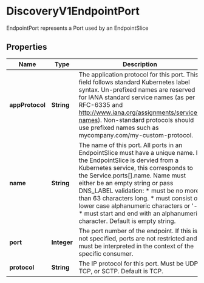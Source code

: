 

# DiscoveryV1EndpointPort

EndpointPort represents a Port used by an EndpointSlice

## Properties

| Name | Type | Description | Notes |
|------------ | ------------- | ------------- | -------------|
|**appProtocol** | **String** | The application protocol for this port. This field follows standard Kubernetes label syntax. Un-prefixed names are reserved for IANA standard service names (as per RFC-6335 and http://www.iana.org/assignments/service-names). Non-standard protocols should use prefixed names such as mycompany.com/my-custom-protocol. |  [optional] |
|**name** | **String** | The name of this port. All ports in an EndpointSlice must have a unique name. If the EndpointSlice is dervied from a Kubernetes service, this corresponds to the Service.ports[].name. Name must either be an empty string or pass DNS_LABEL validation: * must be no more than 63 characters long. * must consist of lower case alphanumeric characters or &#39;-&#39;. * must start and end with an alphanumeric character. Default is empty string. |  [optional] |
|**port** | **Integer** | The port number of the endpoint. If this is not specified, ports are not restricted and must be interpreted in the context of the specific consumer. |  [optional] |
|**protocol** | **String** | The IP protocol for this port. Must be UDP, TCP, or SCTP. Default is TCP. |  [optional] |



